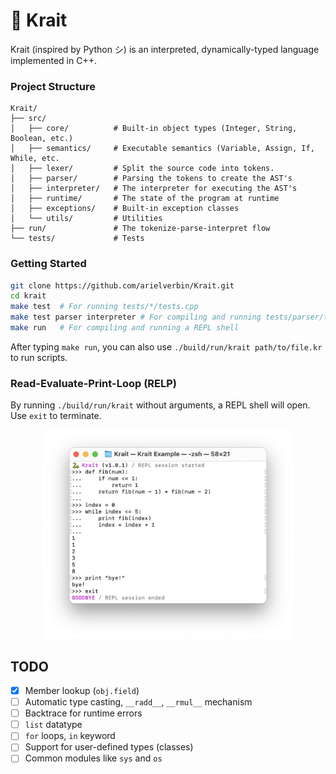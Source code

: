 # 🐍 Krait

Krait (inspired by Python シ) is an interpreted, dynamically-typed language implemented in C++.

### Project Structure

```text
Krait/
├── src/
│   ├── core/          # Built-in object types (Integer, String, Boolean, etc.)
│   ├── semantics/     # Executable semantics (Variable, Assign, If, While, etc.
│   ├── lexer/         # Split the source code into tokens.
│   ├── parser/        # Parsing the tokens to create the AST's
│   ├── interpreter/   # The interpreter for executing the AST's
│   ├── runtime/       # The state of the program at runtime
│   ├── exceptions/    # Built-in exception classes
│   └── utils/         # Utilities
├── run/               # The tokenize-parse-interpret flow
└── tests/             # Tests
```

### Getting Started
```bash
git clone https://github.com/arielverbin/Krait.git
cd krait
make test  # For running tests/*/tests.cpp
make test parser interpreter # For compiling and running tests/parser/tests.cpp and then tests/interpreter/tests.cpp
make run   # For compiling and running a REPL shell
```
After typing `make run`, you can also use `./build/run/krait path/to/file.kr` to run scripts.

### Read-Evaluate-Print-Loop (RELP)
By running `./build/run/krait` without arguments, a REPL shell will open. Use `exit` to terminate.

<p align="center">
  <img src="./assets/repl-demo.png" alt="REPL demo" width="400"/>
</p>

## TODO
- [x] Member lookup (`obj.field`)
- [ ] Automatic type casting, `__radd__`, `__rmul__` mechanism
- [ ] Backtrace for runtime errors
- [ ] `list` datatype
- [ ] `for` loops, `in` keyword
- [ ] Support for user-defined types (classes)
- [ ] Common modules like `sys` and `os`

